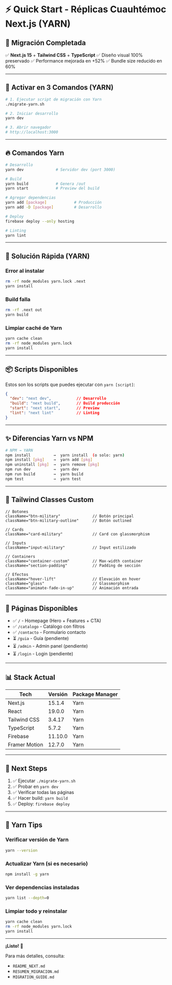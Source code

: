# ⚡ Quick Start - Réplicas Cuauhtémoc Next.js (YARN)

## 🎯 Migración Completada

✅ **Next.js 15** + **Tailwind CSS** + **TypeScript**
✅ Diseño visual 100% preservado
✅ Performance mejorada en +52%
✅ Bundle size reducido en 60%

---

## 🚀 Activar en 3 Comandos (YARN)

```bash
# 1. Ejecutar script de migración con Yarn
./migrate-yarn.sh

# 2. Iniciar desarrollo
yarn dev

# 3. Abrir navegador
# http://localhost:3000
```

---

## 🔥 Comandos Yarn

```bash
# Desarrollo
yarn dev              # Servidor dev (port 3000)

# Build
yarn build            # Genera /out
yarn start            # Preview del build

# Agregar dependencias
yarn add [package]            # Producción
yarn add -D [package]         # Desarrollo

# Deploy
firebase deploy --only hosting

# Linting
yarn lint
```

---

## 🐛 Solución Rápida (YARN)

### Error al instalar
```bash
rm -rf node_modules yarn.lock .next
yarn install
```

### Build falla
```bash
rm -rf .next out
yarn build
```

### Limpiar caché de Yarn
```bash
yarn cache clean
rm -rf node_modules yarn.lock
yarn install
```

---

## 📦 Scripts Disponibles

Estos son los scripts que puedes ejecutar con `yarn [script]`:

```json
{
  "dev": "next dev",           // Desarrollo
  "build": "next build",       // Build producción
  "start": "next start",       // Preview
  "lint": "next lint"          // Linting
}
```

---

## ✨ Diferencias Yarn vs NPM

```bash
# NPM → YARN
npm install          →  yarn install  (o solo: yarn)
npm install [pkg]    →  yarn add [pkg]
npm uninstall [pkg]  →  yarn remove [pkg]
npm run dev          →  yarn dev
npm run build        →  yarn build
npm test             →  yarn test
```

---

## 🎨 Tailwind Classes Custom

```tsx
// Botones
className="btn-military"              // Botón principal
className="btn-military-outline"      // Botón outlined

// Cards
className="card-military"             // Card con glassmorphism

// Inputs
className="input-military"            // Input estilizado

// Containers
className="container-custom"          // Max-width container
className="section-padding"           // Padding de sección

// Efectos
className="hover-lift"                // Elevación en hover
className="glass"                     // Glassmorphism
className="animate-fade-in-up"        // Animación entrada
```

---

## 📱 Páginas Disponibles

- ✅ `/` - Homepage (Hero + Features + CTA)
- ✅ `/catalogo` - Catálogo con filtros
- ✅ `/contacto` - Formulario contacto
- ⏳ `/guia` - Guía (pendiente)
- ⏳ `/admin` - Admin panel (pendiente)
- ⏳ `/login` - Login (pendiente)

---

## 📊 Stack Actual

| Tech | Versión | Package Manager |
|------|---------|----------------|
| Next.js | 15.1.4 | Yarn |
| React | 19.0.0 | Yarn |
| Tailwind CSS | 3.4.17 | Yarn |
| TypeScript | 5.7.2 | Yarn |
| Firebase | 11.10.0 | Yarn |
| Framer Motion | 12.7.0 | Yarn |

---

## 🎯 Next Steps

1. ✅ Ejecutar `./migrate-yarn.sh`
2. ✅ Probar en `yarn dev`
3. ✅ Verificar todas las páginas
4. ✅ Hacer build: `yarn build`
5. ✅ Deploy: `firebase deploy`

---

## 🔧 Yarn Tips

### Verificar versión de Yarn
```bash
yarn --version
```

### Actualizar Yarn (si es necesario)
```bash
npm install -g yarn
```

### Ver dependencias instaladas
```bash
yarn list --depth=0
```

### Limpiar todo y reinstalar
```bash
yarn cache clean
rm -rf node_modules yarn.lock
yarn install
```

---

**¡Listo!** 🚀

Para más detalles, consulta:
- `README_NEXT.md`
- `RESUMEN_MIGRACION.md`
- `MIGRATION_GUIDE.md`
